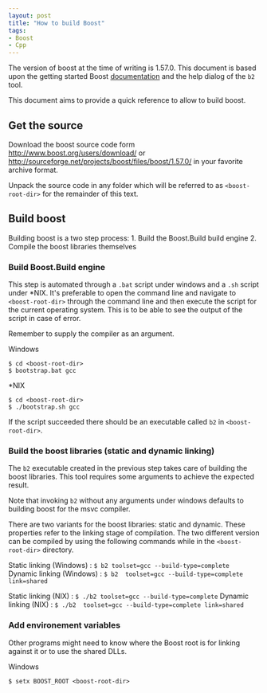 ```yaml
---
layout: post
title: "How to build Boost"
tags:
- Boost
- Cpp
---
```



The version of boost at the time of writing is 1.57.0. This document is based upon the getting started Boost [documentation](http://www.boost.org/doc/libs/1_57_0/more/getting_started/) and the help dialog of the `b2` tool.

This document aims to provide a quick reference to allow to build boost.

## Get the source

Download the boost source code form http://www.boost.org/users/download/ or http://sourceforge.net/projects/boost/files/boost/1.57.0/ in your favorite archive format.

Unpack the source code in any folder which will be referred to as `<boost-root-dir>` for the remainder of this text.

## Build boost

Building boost is a two step process:
	1. Build the Boost.Build build engine
	2. Compile the boost libraries themselves

### Build Boost.Build engine

This step is automated through a `.bat` script under windows and a `.sh` script under *NIX. It's preferable to open the command line and navigate to `<boost-root-dir>` through the command line and then execute the script for the current operating system. This is to be able to see the output of the script in case of error.

Remember to supply the compiler as an argument.

Windows
```
$ cd <boost-root-dir>
$ bootstrap.bat gcc
```

*NIX
```
$ cd <boost-root-dir>
$ ./bootstrap.sh gcc
```

If the script succeeded there should be an executable called `b2` in `<boost-root-dir>`.

### Build the boost libraries (static and dynamic linking)

The `b2` executable created in the previous step takes care of building the boost libraries. This tool requires some arguments to achieve the expected result.

Note that invoking `b2` without any arguments under windows defaults to building boost for the msvc compiler.

There are two variants for the boost libraries: static and dynamic. These properties refer to the linking stage of compilation. The two different version can be compiled by using the following commands while in the `<boost-root-dir>` directory.

Static linking (Windows) : `$ b2 toolset=gcc --build-type=complete`
Dynamic linking (Windows) : `$ b2  toolset=gcc --build-type=complete link=shared`

Static linking (NIX) : `$ ./b2 toolset=gcc --build-type=complete`
Dynamic linking (NIX) : `$ ./b2  toolset=gcc --build-type=complete link=shared`


### Add environement variables

Other programs might need to know where the Boost root is for linking against it or to use the shared DLLs.

Windows
```
$ setx BOOST_ROOT <boost-root-dir>
```